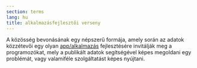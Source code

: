 ```yaml
---
section: terms
lang: hu
title: alkalmazásfejlesztői verseny
---
```


A közösség bevonásának egy népszerű formája, amely során az adatok közzétevői egy olyan [app/alkalmazás](../app-application/) fejlesztésére invitálják meg a programozókat,  mely a publikált adatok segítségével képes megoldani egy problémát, vagy valamiféle szolgáltatást képes nyújtani.

